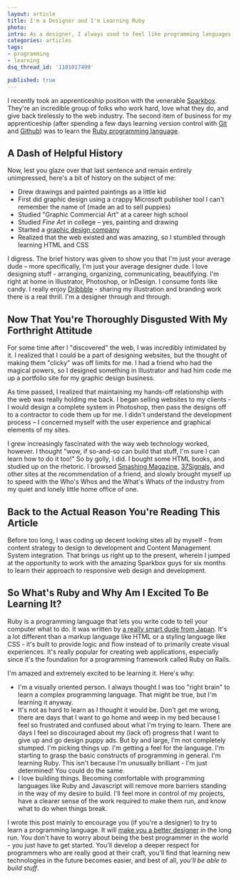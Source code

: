 ```yaml
---
layout: article
title: I'm a Designer and I'm Learning Ruby
photo:
intro: As a designer, I always used to feel like programming languages were off-limits to me. Recently though, I've been studying Ruby - and acquiring a particular fondness for programming.
categories: articles
tags:
- programming
- learning
dsq_thread_id: '1101017499'

published: true
---
```


I recently took an apprenticeship position with the venerable <a href="http://seesparkbox.com">Sparkbox</a>. They're an incredible group of folks who work hard, love what they do, and give back tirelessly to the web industry. The second item of business for my apprenticeship (after spending a few days learning version control with <a title="Git source control" href="http://git-scm.com/">Git</a> and <a title="Github" href="https://github.com/">Github</a>) was to learn the <a title="Ruby" href="http://www.ruby-lang.org/">Ruby programming language</a>.

##  A Dash of Helpful History

Now, lest you glaze over that last sentence and remain entirely unimpressed, here's a bit of history on the subject of me:

* Drew drawings and painted paintings as a little kid
* First did graphic design using a crappy Microsoft publisher tool I can't remember the name of (made an ad to sell puppies)
* Studied "Graphic Commercial Art" at a career high school
* Studied *Fine Art* in college – yes, painting and drawing
* Started a [graphic design company](http://sturdy.co)
* Realized that the web existed and was amazing, so I stumbled through learning HTML and CSS

I digress. The brief history was given to show you that I'm just your average dude – more specifically, I'm just your average designer dude. I love designing stuff - arranging, organizing, communicating, beautifying. I'm right at home in Illustrator, Photoshop, or InDesign. I consume fonts like candy. I really enjoy <a href="http://dribbble.com/neilrenicker">Dribbble</a> - sharing my illustration and branding work there is a real thrill. I'm a designer through and through.

## Now That You're Thoroughly Disgusted With My Forthright Attitude

For some time after I "discovered" the web, I was incredibly intimidated by it. I realized that I could be a part of designing websites, but the thought of making them "clicky" was off limits for me. I had a friend who had the magical powers, so I designed something in Illustrator and had him code me up a portfolio site for my graphic design business.

As time passed, I realized that maintaining my hands-off relationship with the web was really holding me back. I began selling websites to my clients - I would design a complete system in Photoshop, then pass the designs off to a contractor to code them up for me. I didn't understand the development process – I concerned myself with the user experience and graphical elements of my sites.

I grew increasingly fascinated with the way web technology worked, however. I thought "wow, if so-and-so can build that stuff, I'm sure I can learn how to do it too!" So by golly, I did. I bought some HTML books, and studied up on the rhetoric. I browsed <a href="http://www.smashingmagazine.com/">Smashing Magazine</a>, <a href="http://37Signals.com">37Signals</a>, and other sites at the recommendation of a friend, and slowly brought myself up to speed with the Who's Whos and the What's Whats of the industry from my quiet and lonely little home office of one.

## Back to the Actual Reason You're Reading This Article

Before too long, I was coding up decent looking sites all by myself - from content strategy to design to development and Content Management System integration. That brings us right up to the present, wherein I jumped at the opportunity to work with the amazing Sparkbox guys for six months to learn their approach to responsive web design and development.

## So What's Ruby and Why Am I Excited To Be Learning It?

Ruby is a programming language that lets you write code to tell your computer what to do. It was written by <a href="http://en.wikipedia.org/wiki/Yukihiro_Matsumoto">a really smart dude from Japan</a>. It's a lot different than a markup language like HTML or a styling language like CSS - it's built to provide logic and flow instead of to primarily create visual experiences. It's really popular for creating web applications, especially since it's the foundation for a programming framework called Ruby on Rails.

I'm amazed and extremely excited to be learning it. Here's why:

* I'm a visually oriented person. I always thought I was too "right brain" to learn a complex programming language. That might be true, but I'm learning it anyway.
* It's not as hard to learn as I thought it would be. Don't get me wrong, there are days that I want to go home and weep in my bed because I feel so frustrated and confused about what I'm trying to learn. There are days I feel so discouraged about my (lack of) progress that I want to give up and go design puppy ads. But by and large, I'm not completely stumped. I'm picking things up. I'm getting a feel for the language. I'm starting to grasp the basic constructs of programming in general. I'm learning Ruby. This isn't because I'm unusually brilliant - I'm just determined! You could do the same.
* I love building things. Becoming comfortable with programming languages like Ruby and Javascript will remove more barriers standing in the way of my desire to build. I'll feel more in control of my projects, have a clearer sense of the work required to make them run, and know what to do when things break.

I wrote this post mainly to encourage you (if you're a designer) to try to learn a programming language. It will <a title="Learning Rails Made Me a Better Designer" href="http://37signals.com/svn/posts/3451-learning-rails-made-me-a-better-designer">make you a better designer</a> in the long run. You don't have to worry about being the best programmer in the world - you just have to get started. You'll develop a deeper respect for programmers who are really good at their craft, you'll find that learning new technologies in the future becomes easier, and best of all, *you'll be able to build stuff*.